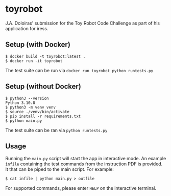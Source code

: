 # toyrobot

J.A. Doloiras' submission for the Toy Robot Code Challenge as part of his application for iress.

## Setup (with Docker)

```console
$ docker build -t toyrobot:latest .
$ docker run -it toyrobot
```

The test suite can be run via `docker run toyrobot python runtests.py`

## Setup (without Docker)

```console
$ python3 --version 
Python 3.10.8
$ python3 -m venv venv
$ source ./venv/bin/activate
$ pip install -r requirements.txt
$ python main.py
```

The test suite can be ran via `python runtests.py`

## Usage

Running the `main.py` script will start the app in interactive mode. An example `infile` containing the test commands 
from the instruction PDF is provided. It that can be piped to the main script. For example:

```console
$ cat infile | python main.py > outfile
```

For supported commands, please enter `HELP` on the interactive terminal.